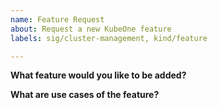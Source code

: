 ```yaml
---
name: Feature Request
about: Request a new KubeOne feature
labels: sig/cluster-management, kind/feature

---
```


<!-- Please use this template if you want to submit a new feature request.-->

**What feature would you like to be added?**

**What are use cases of the feature?**
